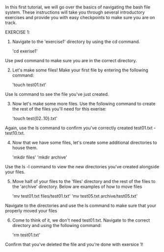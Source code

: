 In this first tutorial, we will go over the basics of navigating the bash file system. These instructions will take you through several introductory exercises and provide you with easy checkpoints to make sure you are on track.

EXERCISE 1:

1)  Navigate to the 'exercise1' directory by using the cd command.

    'cd exerise1'

Use pwd command to make sure you are in the correct directory.
    
2)  Let's make some files! Make your first file by entering the following command:

    'touch test01.txt'

Use ls command to see the file you've just created.
    
3)  Now let's make some more files. Use the following command to create the rest of the files you'll need for this exerise: 

    'touch test{02..10}.txt'
    
Again, use the ls command to confirm you've correctly created test01.txt - test10.txt.

4)  Now that we have some files, let's create some additional directories to house them. 

    'mkdir files'
    'mkdir archive'

Use the ls -l command to view the new directories you've created alongside your files.

5)  Move half of your files to the 'files' directory and the rest of the files to the 'archive' directory. Below are examples of how to move files

    'mv test01.txt files/test01.txt'
    'mv test05.txt archive/test05.txt'
    
Navigate to the directories and use the ls command to make sure that your properly moved your files

6) Come to think of it, we don't need test01.txt. Navigate to the correct directory and using the following command:

    'rm test01.txt'
    
Confirm that you've deleted the file and you're done with exersice 1!
